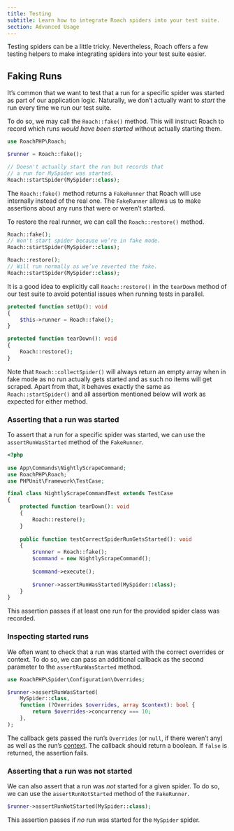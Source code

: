 ```yaml
---
title: Testing
subtitle: Learn how to integrate Roach spiders into your test suite.
section: Advanced Usage
---
```


Testing spiders can be a little tricky. Nevertheless, Roach offers a few testing helpers to make integrating spiders into your test suite easier.

## Faking Runs

It’s common that we want to test that a run for a specific spider was started as part of our application logic. Naturally, we don’t actually want to _start_ the run every time we run our test suite.

To do so, we may call the `Roach::fake()` method. This will instruct Roach to record which runs _would have been started_ without actually starting them.

<CodeBlock>

```php
use RoachPHP\Roach;

$runner = Roach::fake();

// Doesn't actually start the run but records that
// a run for MySpider was started.
Roach::startSpider(MySpider::class);
```

</CodeBlock>

The `Roach::fake()` method returns a `FakeRunner` that Roach will use internally instead of the real one. The `FakeRunner` allows us to make assertions about any runs that were or weren’t started.

To restore the real runner, we can call the `Roach::restore()` method.

<CodeBlock>

```php
Roach::fake();
// Won't start spider because we’re in fake mode.
Roach::startSpider(MySpider::class);

Roach::restore();
// Will run normally as we’ve reverted the fake.
Roach::startSpider(MySpider::class);
```

</CodeBlock>

It is a good idea to explicitly call `Roach::restore()` in the `tearDown` method of our test suite to avoid potential issues when running tests in parallel.

<CodeBlock>

```php
protected function setUp(): void
{
    $this->runner = Roach::fake();
}

protected function tearDown(): void
{
    Roach::restore();
}
```

</CodeBlock>

Note that `Roach::collectSpider()` will always return an empty array when in fake mode as no run actually gets started and as such no items will get scraped. Apart from that, it behaves exactly the same as `Roach::startSpider()` and all assertion mentioned below will work as expected for either method.

### Asserting that a run was started

To assert that a run for a specific spider was started, we can use the `assertRunWasStarted` method of the `FakeRunner`.

```php
<?php
    
use App\Commands\NightlyScrapeCommand;
use RoachPHP\Roach;
use PHPUnit\Framework\TestCase;

final class NightlyScrapeCommandTest extends TestCase
{
    protected function tearDown(): void
    {
        Roach::restore();
    }
    
    public function testCorrectSpiderRunGetsStarted(): void
    {
     	$runner = Roach::fake();
        $command = new NightlyScrapeCommand();
        
        $command->execute();
        
        $runner->assertRunWasStarted(MySpider::class);
    }
}
```

This assertion passes if at least one run for the provided spider class was recorded.

### Inspecting started runs

We often want to check that a run was started with the correct overrides or context. To do so, we can pass an additional callback as the second parameter to the `assertRunWasStarted` method.

<CodeBlock>

```php
use RoachPHP\Spider\Configuration\Overrides;

$runner->assertRunWasStarted(
    MySpider::class, 
    function (?Overrides $overrides, array $context): bool {
    	return $overrides->concurrency === 10;
	},
);
```

</CodeBlock>

The callback gets passed the run’s `Overrides` (or `null`, if there weren’t any) as well as the run’s [context](/docs/spiders#passing-additional-context-to-spiders). The callback should return a boolean. If `false` is returned, the assertion fails.

### Asserting that a run was not started

We can also assert that a run was _not_ started for a given spider. To do so, we can use the `assertRunNotStarted` method of the `FakeRunner`.

<CodeBlock>

```php
$runner->assertRunNotStarted(MySpider::class);
```

</CodeBlock>

This assertion passes if _no_ run was started for the `MySpider` spider.
